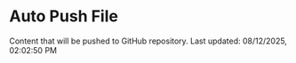# Auto Push File

Content that will be pushed to GitHub repository.
Last updated: 08/12/2025, 02:02:50 PM